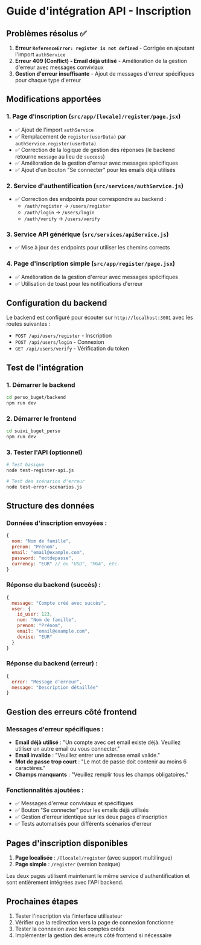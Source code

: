 # Guide d'intégration API - Inscription

## Problèmes résolus ✅

1. **Erreur `ReferenceError: register is not defined`** - Corrigée en ajoutant l'import `authService`
2. **Erreur 409 (Conflict) - Email déjà utilisé** - Amélioration de la gestion d'erreur avec messages conviviaux
3. **Gestion d'erreur insuffisante** - Ajout de messages d'erreur spécifiques pour chaque type d'erreur

## Modifications apportées

### 1. Page d'inscription (`src/app/[locale]/register/page.jsx`)
- ✅ Ajout de l'import `authService`
- ✅ Remplacement de `register(userData)` par `authService.register(userData)`
- ✅ Correction de la logique de gestion des réponses (le backend retourne `message` au lieu de `success`)
- ✅ Amélioration de la gestion d'erreur avec messages spécifiques
- ✅ Ajout d'un bouton "Se connecter" pour les emails déjà utilisés

### 2. Service d'authentification (`src/services/authService.js`)
- ✅ Correction des endpoints pour correspondre au backend :
  - `/auth/register` → `/users/register`
  - `/auth/login` → `/users/login`
  - `/auth/verify` → `/users/verify`

### 3. Service API générique (`src/services/apiService.js`)
- ✅ Mise à jour des endpoints pour utiliser les chemins corrects

### 4. Page d'inscription simple (`src/app/register/page.jsx`)
- ✅ Amélioration de la gestion d'erreur avec messages spécifiques
- ✅ Utilisation de toast pour les notifications d'erreur

## Configuration du backend

Le backend est configuré pour écouter sur `http://localhost:3001` avec les routes suivantes :
- `POST /api/users/register` - Inscription
- `POST /api/users/login` - Connexion
- `GET /api/users/verify` - Vérification du token

## Test de l'intégration

### 1. Démarrer le backend
```bash
cd perso_buget/backend
npm run dev
```

### 2. Démarrer le frontend
```bash
cd suivi_buget_perso
npm run dev
```

### 3. Tester l'API (optionnel)
```bash
# Test basique
node test-register-api.js

# Test des scénarios d'erreur
node test-error-scenarios.js
```

## Structure des données

### Données d'inscription envoyées :
```javascript
{
  nom: "Nom de famille",
  prenom: "Prénom",
  email: "email@example.com",
  password: "motdepasse",
  currency: "EUR" // ou "USD", "MGA", etc.
}
```

### Réponse du backend (succès) :
```javascript
{
  message: "Compte créé avec succès",
  user: {
    id_user: 123,
    nom: "Nom de famille",
    prenom: "Prénom",
    email: "email@example.com",
    devise: "EUR"
  }
}
```

### Réponse du backend (erreur) :
```javascript
{
  error: "Message d'erreur",
  message: "Description détaillée"
}
```

## Gestion des erreurs côté frontend

### Messages d'erreur spécifiques :
- **Email déjà utilisé** : "Un compte avec cet email existe déjà. Veuillez utiliser un autre email ou vous connecter."
- **Email invalide** : "Veuillez entrer une adresse email valide."
- **Mot de passe trop court** : "Le mot de passe doit contenir au moins 6 caractères."
- **Champs manquants** : "Veuillez remplir tous les champs obligatoires."

### Fonctionnalités ajoutées :
- ✅ Messages d'erreur conviviaux et spécifiques
- ✅ Bouton "Se connecter" pour les emails déjà utilisés
- ✅ Gestion d'erreur identique sur les deux pages d'inscription
- ✅ Tests automatisés pour différents scénarios d'erreur

## Pages d'inscription disponibles

1. **Page localisée** : `/[locale]/register` (avec support multilingue)
2. **Page simple** : `/register` (version basique)

Les deux pages utilisent maintenant le même service d'authentification et sont entièrement intégrées avec l'API backend.

## Prochaines étapes

1. Tester l'inscription via l'interface utilisateur
2. Vérifier que la redirection vers la page de connexion fonctionne
3. Tester la connexion avec les comptes créés
4. Implémenter la gestion des erreurs côté frontend si nécessaire
